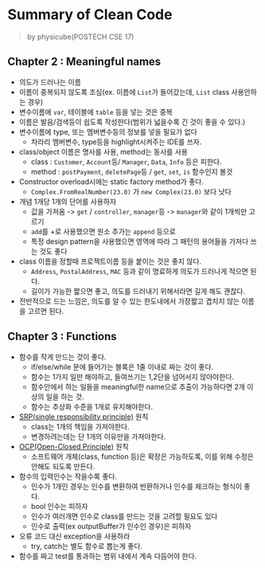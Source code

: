 # Summary of Clean Code
> by physicube(POSTECH CSE 17)

## Chapter 2 : Meaningful names
- 의도가 드러나는 이름
- 이름이 중복되지 않도록 조심(ex. 이름에 `List`가 들어갔는데, `List` class 사용안하는 경우)
- 변수이름에 `var`, 테이블에 `table` 등을 넣는 것은 중복
- 이름은 발음/검색등이 쉽도록 작성한다(범위가 넓을수록 긴 것이 좋을 수 있다.)
- 변수이름에 type, 또는 멤버변수등의 정보를 넣을 필요가 없다
    - 차라리 멤버변수, type등을 highlight시켜주는 IDE를 쓰자.
- class/object 이름은 명사를 사용, method는 동사를 사용
    - class : `Customer`, `Account`등/ `Manager`, `Data`, `Info` 등은 피한다.
    - method : `postPayment`, `deletePage`등 / `get`, `set`, `is` 함수인지 볼것
- Constructor overload시에는 static factory method가 좋다.
    - `Complex.FromRealNumber(23.0)` 가 `new Complex(23.0)` 보다 낫다
- 개념 1개당 1개의 단어를 사용하자
    - 값을 가져옴 -> `get` / `controller`, `manager`등 -> `manager`와 같이 1개씩만 고르기
    - `add`를 +로 사용했으면 원소 추가는 `append` 등으로 
    - 특정 design pattern을 사용했으면 영역에 따라 그 패턴의 용어들을 가져다 쓰는 것도 좋다
- class 이름을 정할때 프로젝트이름 등을 붙이는 것은 좋지 않다.
    - `Address`, `PostalAddress`, `MAC` 등과 같이 명료하게 의도가 드러나게 적으면 된다.
    - 길이가 가능한 짧으면 좋고, 의도를 드러내기 위해서라면 길게 해도 괜찮다.
- 전반적으로 드는 느낌은, 의도를 알 수 있는 한도내에서 가장짧고 겹치지 않는 이름을 고르면 된다.

## Chapter 3 : Functions
- 함수를 작게 만드는 것이 좋다.
    - if/else/while 문에 들어가는 블록은 1줄 이내로 짜는 것이 좋다.
    - 함수는 1가지 일만 해야하고, 들여쓰기는 1,2단을 넘어서지 않아야한다.
    - 함수안에서 하는 일들을 meaningful한 name으로 추출이 가능하다면 2개 이상의 일을 하는 것.
    - 함수는 추상화 수준을 1개로 유지해야한다.
- [SRP(single responsibility principle)](https://en.wikipedia.org/wiki/Single-responsibility_principle) 원칙
    - class는 1개의 책임을 가져야한다.
    - 변경하려는데는 단 1개의 이유만을 가져야한다.
- [OCP(Open-Closed Principle)](https://en.wikipedia.org/wiki/Open%E2%80%93closed_principle) 원칙
    - 소프트웨어 개체(class, function 등)은 확장은 가능하도록, 이를 위해 수정은 안해도 되도록 만든다.
- 함수의 입력인수는 작을수록 좋다.
    - 인수가 1개인 경우는 인수를 변환하여 반환하거나 인수를 체크하는 형식이 좋다.
    - bool 인수는 피하자
    - 인수가 여러개면 인수로 class를 만드는 것을 고려할 필요도 있다
    - 인수로 출력(ex outputBuffer가 인수인 경우)은 피하자
- 오류 코드 대신 exception을 사용하라
    - try, catch는 별도 함수로 뽑는게 좋다.
- 함수를 짜고 test를 통과하는 범위 내에서 계속 다듬어야 한다.